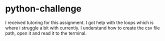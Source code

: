 # python-challenge
I received tutoring for this assignment. I got help with the loops which is where i struggle a bit with currently. I understand how to create the csv file path, open it and read it to the terminal.
